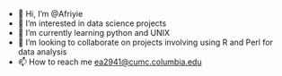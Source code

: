- 👋 Hi, I’m @Afriyie
- 👀 I’m interested in data science projects
- 🌱 I’m currently learning python and UNIX
- 💞️ I’m looking to collaborate on projects involving using R and Perl for data analysis
- 📫 How to reach me ea2941@cumc.columbia.edu

<!---
Afriyie5/Afriyie5 is a ✨ special ✨ repository because its `README.md` (this file) appears on your GitHub profile.
You can click the Preview link to take a look at your changes.
--->
